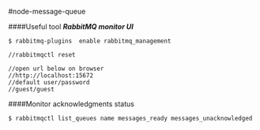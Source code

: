 #node-message-queue

####Useful tool
_**RabbitMQ monitor UI**_
```
$ rabbitmq-plugins  enable rabbitmq_management

//rabbitmqctl reset

//open url below on browser
//http://localhost:15672
//default user/password
//guest/guest
```


####Monitor acknowledgments status
```
$ rabbitmqctl list_queues name messages_ready messages_unacknowledged
```